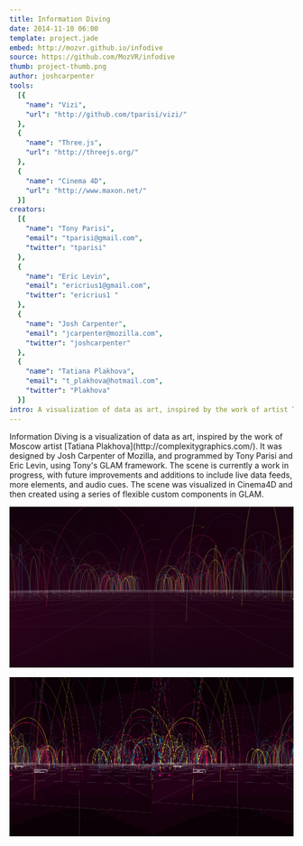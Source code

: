 ```yaml
---
title: Information Diving
date: 2014-11-10 06:00
template: project.jade
embed: http://mozvr.github.io/infodive
source: https://github.com/MozVR/infodive
thumb: project-thumb.png
author: joshcarpenter
tools:
  [{
    "name": "Vizi",
    "url": "http://github.com/tparisi/vizi/"
  },
  {
    "name": "Three.js",
    "url": "http://threejs.org/"
  },
  {
    "name": "Cinema 4D",
    "url": "http://www.maxon.net/"
  }]
creators:
  [{
    "name": "Tony Parisi",
    "email": "tparisi@gmail.com",
    "twitter": "tparisi"
  },
  {
    "name": "Eric Levin",
    "email": "ericrius1@gmail.com",
    "twitter": "ericrius1 "
  },
  {
    "name": "Josh Carpenter",
    "email": "jcarpenter@mozilla.com",
    "twitter": "joshcarpenter"
  },
  {
    "name": "Tatiana Plakhova",
    "email": "t_plakhova@hotmail.com",
    "twitter": "Plakhova"
  }]
intro: A visualization of data as art, inspired by the work of artist Tatiana Plakhova and built using the Vizi framework.
---
```


<p class="intro h2">Information Diving is a visualization of data as art, inspired by the work of Moscow artist [Tatiana Plakhova](http://complexitygraphics.com/). It was designed by Josh Carpenter of Mozilla, and programmed by Tony Parisi and Eric Levin, using Tony's GLAM framework. The scene is currently a work in progress, with future improvements and additions to include live data feeds, more elements, and audio cues. The scene was  visualized in Cinema4D and then created using a series of flexible custom components in GLAM.</p>

![Screenshot of Information Diving](infodive-1.jpg)

![Screenshot of Information Diving](infodive-screencap-1.gif)